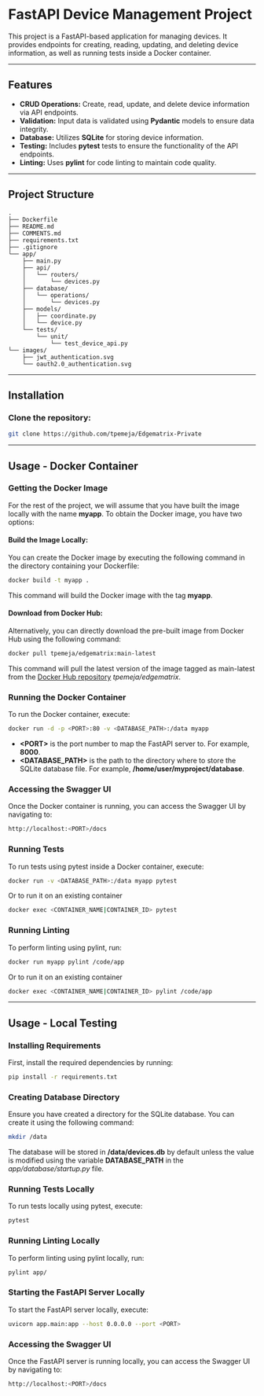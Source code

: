 # FastAPI Device Management Project

This project is a FastAPI-based application for managing devices.
It provides endpoints for creating, reading, updating, and deleting device information, as well as running tests inside a Docker container.

---

## Features
- **CRUD Operations:** Create, read, update, and delete device information via API endpoints.
- **Validation:** Input data is validated using **Pydantic** models to ensure data integrity.
- **Database:** Utilizes **SQLite** for storing device information.
- **Testing:** Includes **pytest** tests to ensure the functionality of the API endpoints.
- **Linting:** Uses **pylint** for code linting to maintain code quality.

---

## Project Structure
```
.
├── Dockerfile
├── README.md
├── COMMENTS.md
├── requirements.txt
├── .gitignore
└── app/
    ├── main.py
    ├── api/
    │   └── routers/
    │       └── devices.py
    ├── database/
    │   └── operations/
    │       └── devices.py
    ├── models/
    │   ├── coordinate.py
    │   └── device.py
    └── tests/
        └── unit/
            └── test_device_api.py
└── images/
    ├── jwt_authentication.svg
    └── oauth2.0_authentication.svg
```

---
## Installation
### Clone the repository:

```bash
git clone https://github.com/tpemeja/Edgematrix-Private
```

---

## Usage - Docker Container
### Getting the Docker Image
For the rest of the project, we will assume that you have built the image locally with the name **myapp**.
To obtain the Docker image, you have two options:

#### Build the Image Locally:
You can create the Docker image by executing the following command in the directory containing your Dockerfile:
```bash
docker build -t myapp .
```
This command will build the Docker image with the tag **myapp**.

#### Download from Docker Hub:
Alternatively, you can directly download the pre-built image from Docker Hub using the following command:

```bash
docker pull tpemeja/edgematrix:main-latest
```
This command will pull the latest version of the image tagged as main-latest from the [Docker Hub repository](https://hub.docker.com/repository/docker/tpemeja/edgematrix) *tpemeja/edgematrix*.


### Running the Docker Container
To run the Docker container, execute:

```bash
docker run -d -p <PORT>:80 -v <DATABASE_PATH>:/data myapp
```

* **\<PORT>** is the port number to map the FastAPI server to. For example, **8000**.
* **\<DATABASE_PATH>** is the path to the directory where to store the SQLite database file. For example, **/home/user/myproject/database**.

### Accessing the Swagger UI
Once the Docker container is running, you can access the Swagger UI by navigating to:

```bash
http://localhost:<PORT>/docs
```
### Running Tests
To run tests using pytest inside a Docker container, execute:
```bash
docker run -v <DATABASE_PATH>:/data myapp pytest
```

Or to run it on an existing container
```bash
docker exec <CONTAINER_NAME|CONTAINER_ID> pytest
```

### Running Linting
To perform linting using pylint, run:

```bash
docker run myapp pylint /code/app
```

Or to run it on an existing container
```bash
docker exec <CONTAINER_NAME|CONTAINER_ID> pylint /code/app
```

---

## Usage - Local Testing
### Installing Requirements
First, install the required dependencies by running:

```bash
pip install -r requirements.txt
```

### Creating Database Directory
Ensure you have created a directory for the SQLite database. You can create it using the following command:

```bash
mkdir /data
```

The database will be stored in **/data/devices.db** by default
unless the value is modified using the variable **DATABASE_PATH** in the *app/database/startup.py* file.

### Running Tests Locally
To run tests locally using pytest, execute:

```bash
pytest
```

### Running Linting Locally
To perform linting using pylint locally, run:

```bash
pylint app/
```

### Starting the FastAPI Server Locally
To start the FastAPI server locally, execute:

```bash
uvicorn app.main:app --host 0.0.0.0 --port <PORT>
```

### Accessing the Swagger UI
Once the FastAPI server is running locally, you can access the Swagger UI by navigating to:

```bash
http://localhost:<PORT>/docs
```

